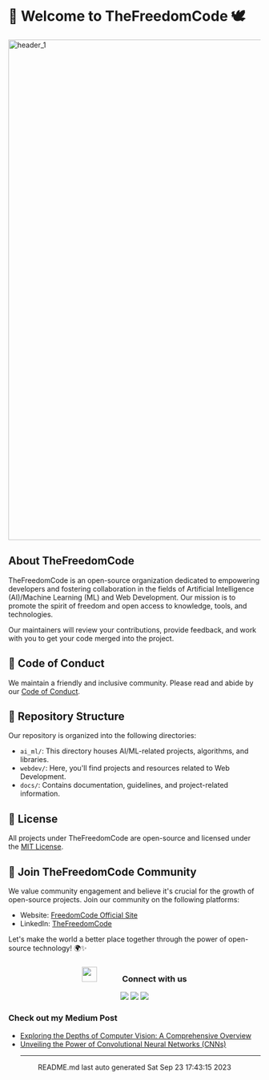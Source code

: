 # 🚀 Welcome to TheFreedomCode 🕊️
<img width="1000" alt="header_1" src="https://user-images.githubusercontent.com/83024561/218009707-54421c29-0e99-440d-8c77-09468d75a7ab.png">




## About TheFreedomCode

TheFreedomCode is an open-source organization dedicated to empowering developers and fostering collaboration in the fields of Artificial Intelligence (AI)/Machine Learning (ML) and Web Development. Our mission is to promote the spirit of freedom and open access to knowledge, tools, and technologies.

Our maintainers will review your contributions, provide feedback, and work with you to get your code merged into the project.

## 📜 Code of Conduct

We maintain a friendly and inclusive community. Please read and abide by our [Code of Conduct](CODE_OF_CONDUCT.md).

## 📂 Repository Structure

Our repository is organized into the following directories:

- `ai_ml/`: This directory houses AI/ML-related projects, algorithms, and libraries.
- `webdev/`: Here, you'll find projects and resources related to Web Development.
- `docs/`: Contains documentation, guidelines, and project-related information.

## 📝 License

All projects under TheFreedomCode are open-source and licensed under the [MIT License](LICENSE).

## 🌟 Join TheFreedomCode Community

We value community engagement and believe it's crucial for the growth of open-source projects. Join our community on the following platforms:

- Website: [FreedomCode Official Site](https://thefreedomcodes.github.io/FreedomCodeSite/)
- LinkedIn: [TheFreedomCode](https://www.linkedin.com/company/thefreedomcode)

Let's make the world a better place together through the power of open-source technology! 🌍✨

<h3 align="center" > <img src="https://media.giphy.com/media/iY8CRBdQXODJSCERIr/giphy.gif" width="30" height="30" style="margin-right: 50px;">Connect with us </h3>

<p align="center">
  <a href="freedomcode12@gmail.com"><img src="https://img.shields.io/badge/gmail-%23D14836.svg?&style=for-the-badge&logo=gmail&logoColor=white" /></a>
  <a href="https://github.com/TheFreedomCode"><img src="https://img.shields.io/badge/GitHub-100000?style=for-the-badge&logo=github&logoColor=white" /></a>
<a href="https://medium.com/@freedomcode12"><img src="https://img.shields.io/badge/Medium-12100E?style=for-the-badge&logo=medium&logoColor=white" /></a>


<br>

### Check out my Medium Post
 - [Exploring the Depths of Computer Vision: A Comprehensive Overview](https://medium.com/@freedomcode12/exploring-the-depths-of-computer-vision-a-comprehensive-overview-40dfaa749c99?source=rss-e5692d3a7993------2)
 - [Unveiling the Power of Convolutional Neural Networks (CNNs)](https://medium.com/@freedomcode12/unveiling-the-power-of-convolutional-neural-networks-cnns-1754fd7bd2de?source=rss-e5692d3a7993------2)<hr>
<div align="center">
README.md last auto generated Sat Sep 23 17:43:15 2023
<br>
</div>
